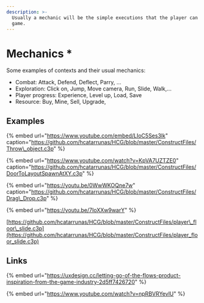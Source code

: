 ```yaml
---
description: >-
  Usually a mechanic will be the simple executions that the player can do in the
  game.
---
```


# Mechanics \*

 Some examples of contexts and their usual mechanics:

* Combat: Attack, Defend, Deflect, Parry, ...
* Exploration: Click on, Jump, Move camera, Run, Slide, Walk,...
* Player progress: Experience, Level up, Load, Save 
* Resource: Buy, Mine, Sell, Upgrade,

## Examples

{% embed url="https://www.youtube.com/embed/LIoC5Ses3lk" caption="https://github.com/hcatarrunas/HCG/blob/master/ConstructFiles/Throw\_object.c3p" %}

{% embed url="https://www.youtube.com/watch?v=KpVA7UZTZE0" caption="https://github.com/hcatarrunas/HCG/blob/master/ConstructFiles/DoorToLayoutSpawnAtXY.c3p" %}

{% embed url="https://youtu.be/0WwWKOQne7w" caption="https://github.com/hcatarrunas/HCG/blob/master/ConstructFiles/Drag\_Drop.c3p" %}

{% embed url="https://youtu.be/7IoXXw9warY" %}

[https://github.com/hcatarrunas/HCG/blob/master/ConstructFiles/player\_floor\_slide.c3p](https://github.com/hcatarrunas/HCG/blob/master/ConstructFiles/player_floor_slide.c3p)



## Links

{% embed url="https://uxdesign.cc/letting-go-of-the-flows-product-inspiration-from-the-game-industry-2d5ff7426720" %}

{% embed url="https://www.youtube.com/watch?v=npRBVRYevlU" %}



